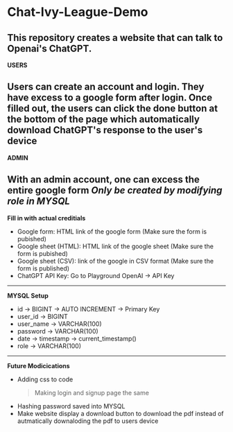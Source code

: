 # Chat-Ivy-League-Demo

This repository creates a website that can talk to Openai's ChatGPT.
---------------------------------------------------------------------------------------------------------------------------------------------------
**USERS**

Users can create an account and login.
They have excess to a google form after login.
Once filled out, the users can click the done button at the bottom of the page which automatically download ChatGPT's response to the user's device
---------------------------------------------------------------------------------------------------------------------------------------------------
**ADMIN**

With an admin account, one can excess the entire google form
*Only be created by modifying role in MYSQL*
---------------------------------------------------------------------------------------------------------------------------------------------------
**Fill in with actual creditials**

- Google form: HTML link of the google form (Make sure the form is pubished)
- Google sheet (HTML): HTML link of the google sheet (Make sure the form is pubished)
- Google sheet (CSV): link of the google in CSV format (Make sure the form is published)
- ChatGPT API Key: Go to Playground OpenAI -> API Key
---------------------------------------------------------------------------------------------------------------------------------------------------
**MYSQL Setup**

- id -> BIGINT -> AUTO INCREMENT -> Primary Key
- user_id -> BIGINT
- user_name -> VARCHAR(100)
- password -> VARCHAR(100)
- date -> timestamp -> current_timestamp()
- role -> VARCHAR(100)
- ---------------------------------------------------------------------------------------------------------------------------------------------------

**Future Modicications**

- Adding css to code
  >Making login and signup page the same
- Hashing password saved into MYSQL
- Make website display a download button to download the pdf instead of autmatically downaloding the pdf to users device

